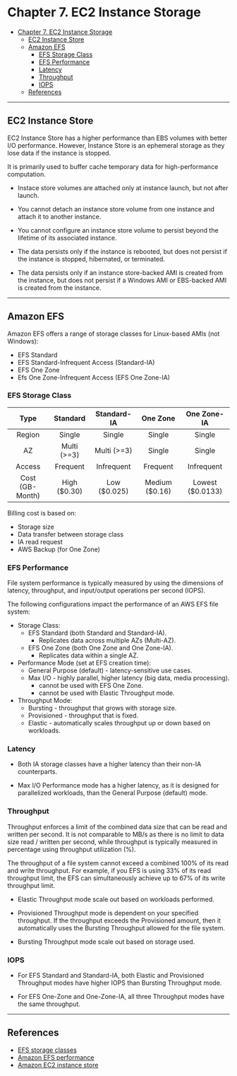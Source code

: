 # Chapter 7. EC2 Instance Storage

<!-- TOC -->

- [Chapter 7. EC2 Instance Storage](#chapter-7-ec2-instance-storage)
    - [EC2 Instance Store](#ec2-instance-store)
    - [Amazon EFS](#amazon-efs)
        - [EFS Storage Class](#efs-storage-class)
        - [EFS Performance](#efs-performance)
        - [Latency](#latency)
        - [Throughput](#throughput)
        - [IOPS](#iops)
    - [References](#references)

<!-- /TOC -->

---
## EC2 Instance Store

EC2 Instance Store has a higher performance than EBS volumes with better I/O performance. However, Instance Store is an ephemeral storage as they lose data if the instance is stopped.

It is primarily used to buffer cache temporary data for high-performance computation.

* Instace store volumes are attached only at instance launch, but not after launch.

* You cannot detach an instance store volume from one instance and attach it to another instance.

* You cannot configure an instance store volume to persist beyond the lifetime of its associated instance.

* The data persists only if the instance is rebooted, but does not persist if the instance is stopped, hibernated, or terminated.

* The data persists only if an instance store-backed AMI is created from the instance, but does not persist if a Windows AMI or EBS-backed AMI is created from the instance.

---
## Amazon EFS

Amazon EFS offers a range of storage classes for Linux-based AMIs (not Windows):
* EFS Standard
* EFS Standard-Infrequent Access (Standard-IA)
* EFS One Zone
* Efs One Zone-Infrequent Access (EFS One Zone-IA)

### EFS Storage Class

|      Type       |   Standard   | Standard-IA  |    One Zone    |   One Zone-IA    |
|:---------------:|:------------:|:------------:|:--------------:|:----------------:|
|     Region      |    Single    |    Single    |     Single     |      Single      |
|       AZ        | Multi (>=3)  | Multi (>=3)  |     Single     |      Single      |
|     Access      |   Frequent   |  Infrequent  |    Frequent    |    Infrequent    |
| Cost (GB-Month) | High ($0.30) | Low ($0.025) | Medium ($0.16) | Lowest ($0.0133) |

Billing cost is based on:
* Storage size
* Data transfer between storage class
* IA read request
* AWS Backup (for One Zone)

### EFS Performance

File system performance is typically measured by using the dimensions of latency, throughput, and input/output operations per second (IOPS).

The following configurations impact the performance of an AWS EFS file system:

* Storage Class:
  - EFS Standard (both Standard and Standard-IA).
    - Replicates data across multiple AZs (Multi-AZ).
  - EFS One Zone (both One Zone and One Zone-IA).
    - Replicates data within a single AZ.
* Performance Mode (set at EFS creation time):
  - General Purpose (default) - latency-sensitive use cases.
  - Max I/O - highly parallel, higher latency (big data, media processing).
    - cannot be used with EFS One Zone.
    - cannot be used with Elastic Throughput mode.
* Throughput Mode:
  - Bursting - throughput that grows with storage size.
  - Provisioned - throughput that is fixed.
  - Elastic - automatically scales throughput up or down based on workloads.

### Latency

* Both IA storage classes have a higher latency than their non-IA counterparts.

* Max I/O Performance mode has a higher latency, as it is designed for parallelized workloads, than the General Purpose (default) mode.

### Throughput

Throughput enforces a limit of the combined data size that can be read and written per second. It is not comparable to MB/s as there is no limit to data size read / written per second, while throughput is typically measured in percentage using throughput utilization (%).

The throughput of a file system cannot exceed a combined 100% of its read and write throughput. For example, if you EFS is using 33% of its read throughput limit, the EFS can simultaneously achieve up to 67% of its write throughput limit.

* Elastic Throughput mode scale out based on workloads performed.

* Provisioned Throughput mode is dependent on your specified throughput. If the throughput exceeds the Provisioned amount, then it automatically uses the Bursting Throughput allowed for the file system.

* Bursting Throughput mode scale out based on storage used.

### IOPS

* For EFS Standard and Standard-IA, both Elastic and Provisioned Throughput modes have higher IOPS than Bursting Throughput mode.

* For EFS One-Zone and One-Zone-IA, all three Throughput modes have the same throughput.

---
## References

* [EFS storage classes](https://docs.aws.amazon.com/efs/latest/ug/storage-classes.html)
* [Amazon EFS performance](https://docs.aws.amazon.com/efs/latest/ug/performance.html)
* [Amazon EC2 instance store](https://docs.aws.amazon.com/AWSEC2/latest/UserGuide/InstanceStorage.html)
